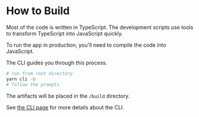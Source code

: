 # How to Build

Most of the code is written in TypeScript. The development scripts use tools to transform TypeScript into JavaScript quickly.

To run the app in production, you'll need to compile the code into JavaScript.

The CLI guides you through this process.

```bash
# run from root directory
yarn cli -b
# follow the prompts
```

The artifacts will be placed in the `/build` directory.

See [the CLI page](../advanced/CLI) for more details about the CLI.
